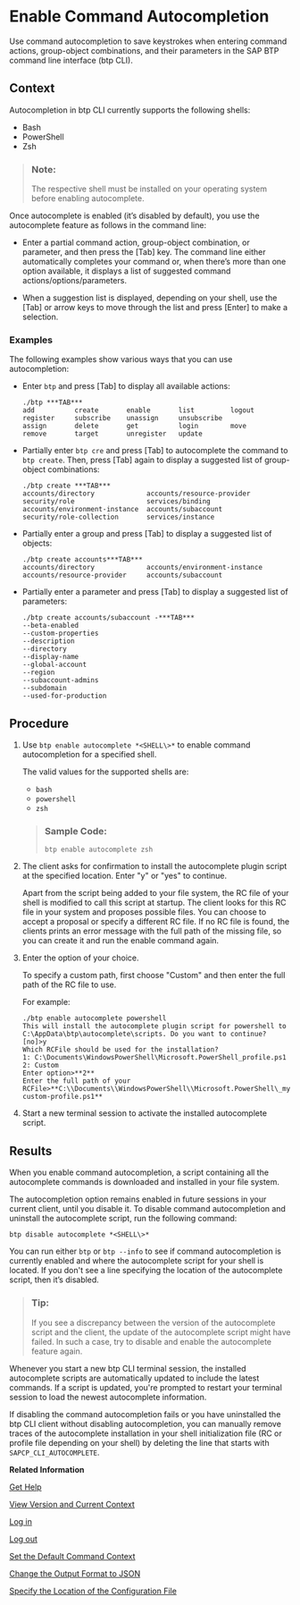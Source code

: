 <!-- loio46355fab22814944bedf449a6c953369 -->

# Enable Command Autocompletion

Use command autocompletion to save keystrokes when entering command actions, group-object combinations, and their parameters in the SAP BTP command line interface \(btp CLI\).



## Context

Autocompletion in btp CLI currently supports the following shells:

-   Bash
-   PowerShell
-   Zsh

> ### Note:  
> The respective shell must be installed on your operating system before enabling autocomplete.

Once autocomplete is enabled \(it’s disabled by default\), you use the autocomplete feature as follows in the command line:

-   Enter a partial command action, group-object combination, or parameter, and then press the [Tab\] key. The command line either automatically completes your command or, when there’s more than one option available, it displays a list of suggested command actions/options/parameters.

-   When a suggestion list is displayed, depending on your shell, use the [Tab\] or arrow keys to move through the list and press [Enter\] to make a selection.




### Examples

The following examples show various ways that you can use autocompletion:

-   Enter `btp` and press [Tab\] to display all available actions:

    ```nocode
    ./btp ***TAB***
    add          create       enable       list         logout       register     subscribe    unassign     unsubscribe
    assign       delete       get          login        move         remove       target       unregister   update 
    
    ```

-   Partially enter `btp cre` and press [Tab\] to autocomplete the command to `btp create`. Then, press [Tab\] again to display a suggested list of group-object combinations:

    ```nocode
    ./btp create ***TAB***
    accounts/directory             accounts/resource-provider     security/role                  services/binding
    accounts/environment-instance  accounts/subaccount            security/role-collection       services/instance
    
    ```

-   Partially enter a group and press [Tab\] to display a suggested list of objects:

    ```nocode
    ./btp create accounts***TAB***
    accounts/directory             accounts/environment-instance  accounts/resource-provider     accounts/subaccount
    ```

-   Partially enter a parameter and press [Tab\] to display a suggested list of parameters:

    ```nocode
    ./btp create accounts/subaccount -***TAB***
    --beta-enabled
    --custom-properties
    --description
    --directory
    --display-name
    --global-account
    --region
    --subaccount-admins
    --subdomain
    --used-for-production
    ```




<a name="loio46355fab22814944bedf449a6c953369__steps_mdz_lzw_xmb"/>

## Procedure

1.  Use `btp enable autocomplete *<SHELL\>*` to enable command autocompletion for a specified shell.

    The valid values for the supported shells are:

    -   `bash`
    -   `powershell`
    -   `zsh`

    > ### Sample Code:  
    > `btp enable autocomplete zsh`

2.  The client asks for confirmation to install the autocomplete plugin script at the specified location. Enter "y" or "yes" to continue.

    Apart from the script being added to your file system, the RC file of your shell is modified to call this script at startup. The client looks for this RC file in your system and proposes possible files. You can choose to accept a proposal or specify a different RC file. If no RC file is found, the clients prints an error message with the full path of the missing file, so you can create it and run the enable command again.

3.  Enter the option of your choice.

    To specify a custom path, first choose "Custom" and then enter the full path of the RC file to use.

    For example:

    ```nocode
    ./btp enable autocomplete powershell
    This will install the autocomplete plugin script for powershell to C:\AppData\btp\autocomplete\scripts. Do you want to continue? [no]>y
    Which RCFile should be used for the installation?
    1: C:\Documents\WindowsPowerShell\Microsoft.PowerShell_profile.ps1
    2: Custom
    Enter option>**2**
    Enter the full path of your RCFile>**C:\\Documents\\WindowsPowerShell\\Microsoft.PowerShell\_my-custom-profile.ps1**
    ```

4.  Start a new terminal session to activate the installed autocomplete script.




<a name="loio46355fab22814944bedf449a6c953369__result_l3y_pyw_xmb"/>

## Results

When you enable command autocompletion, a script containing all the autocomplete commands is downloaded and installed in your file system.

The autocompletion option remains enabled in future sessions in your current client, until you disable it. To disable command autocompletion and uninstall the autocomplete script, run the following command:

```
btp disable autocomplete *<SHELL\>*
```

You can run either `btp` or `btp --info` to see if command autocompletion is currently enabled and where the autocomplete script for your shell is located. If you don't see a line specifying the location of the autocomplete script, then it’s disabled.

> ### Tip:  
> If you see a discrepancy between the version of the autocomplete script and the client, the update of the autocomplete script might have failed. In such a case, try to disable and enable the autocomplete feature again.

Whenever you start a new btp CLI terminal session, the installed autocomplete scripts are automatically updated to include the latest commands. If a script is updated, you're prompted to restart your terminal session to load the newest autocomplete information.

If disabling the command autocompletion fails or you have uninstalled the btp CLI client without disabling autocompletion, you can manually remove traces of the autocomplete installation in your shell initialization file \(RC or profile file depending on your shell\) by deleting the line that starts with `SAPCP_CLI_AUTOCOMPLETE`.

**Related Information**  


[Get Help](get-help-f8fd1e5.md "There is extensive help in the btp CLI about every command. You can get help with the help action or the --help option.")

[View Version and Current Context](view-version-and-current-context-9c29222.md "To find out the current context you’re working in, run the command btp --info or simply btp.")

[Log in](log-in-e241b30.md "Log in with the btp CLI is on global account level.")

[Log out](log-out-9f1c87a.md "Logging out of the configured server removes all user-specific data from the configuration file.")

[Set the Default Command Context](set-the-default-command-context-720645a.md "Change the default context for all command calls to the global account, a directory, or a subaccount by using the btp target command.")

[Change the Output Format to JSON](change-the-output-format-to-json-dcb85b7.md "Use the --format json option to change the output format of a command to JSON.")

[Specify the Location of the Configuration File](specify-the-location-of-the-configuration-file-e57288d.md "You can change the location of the configuration file by using the --config option or the environment variable.")

